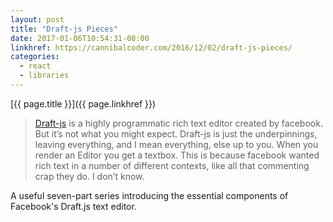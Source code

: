 ```yaml
---
layout: post
title: "Draft-js Pieces"
date: 2017-01-06T10:54:31-08:00
linkhref: https://cannibalcoder.com/2016/12/02/draft-js-pieces/
categories:
  - react
  - libraries
---
```



[{{ page.title }}]({{ page.linkhref }})

> [Draft-js](https://facebook.github.io/draft-js/) is a highly programmatic rich text editor created by facebook.  But it’s not what you might expect.  Draft-js is just the underpinnings, leaving everything, and I mean everything, else up to you.  When you render an Editor you get a textbox.  This is because facebook wanted rich text in a number of different contexts, like all that commenting crap they do.  I don’t know.

A useful seven-part series introducing the essential components of Facebook's Draft.js text editor.

